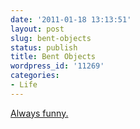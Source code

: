 ```yaml
---
date: '2011-01-18 13:13:51'
layout: post
slug: bent-objects
status: publish
title: Bent Objects
wordpress_id: '11269'
categories:
- Life
---
```


[Always funny.](http://bentobjects.blogspot.com/2011/01/fortune.html)
